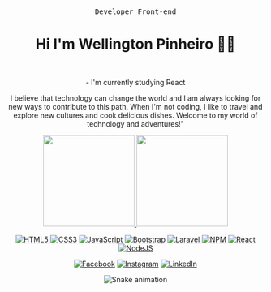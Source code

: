 <div align="center">
  <kbd>Developer Front-end</kbd>
  
  <h1>Hi I'm Wellington Pinheiro 👨‍💻</h1><br>
  <p>- I'm currently studying React</p>
 
  <p> I believe that technology can change the world and I am always looking for new ways to contribute to this path. When I'm not coding, I like to travel and explore new cultures and cook delicious dishes. Welcome to my world of technology and adventures!" </p>
  
  </div>

<div align="center">
  <a href="https://github.com/well97dev">
 
  <img height="180em" src="https://github-readme-stats.vercel.app/api/top-langs/?username=well97dev&layout=compact&langs_count=7&theme=radical)](https://github.com/anuraghazra/github-readme-stats)"/>
     
  <img height= "180em" src="https://github-readme-stats.vercel.app/api?username=Julianadev&hide=html&layout=compac&theme=radical)](https://github.com/anuraghazra/github-readme-stats)"/>
  

![HTML5](https://img.shields.io/badge/html5-%23E34F26.svg?style=for-the-badge&logo=html5&logoColor=white) 
![CSS3](https://img.shields.io/badge/css3-%231572B6.svg?style=for-the-badge&logo=css3&logoColor=white) 
![JavaScript](https://img.shields.io/badge/javascript-%23323330.svg?style=for-the-badge&logo=javascript&logoColor=%23F7DF1E) 
![Bootstrap](https://img.shields.io/badge/bootstrap-%23563D7C.svg?style=for-the-badge&logo=bootstrap&logoColor=white) 
![Laravel](https://img.shields.io/badge/laravel-%23FF2D20.svg?style=for-the-badge&logo=laravel&logoColor=white) 
![NPM](https://img.shields.io/badge/NPM-%23000000.svg?style=for-the-badge&logo=npm&logoColor=white) 
![React](https://img.shields.io/badge/react-%2320232a.svg?style=for-the-badge&logo=react&logoColor=%2361DAFB)
![NodeJS](https://img.shields.io/badge/node.js-6DA55F?style=for-the-badge&logo=node.js&logoColor=white)



[![Facebook](https://img.shields.io/badge/Facebook-%231877F2.svg?logo=Facebook&logoColor=white)](https://www.facebook.com/well97dev/) [![Instagram](https://img.shields.io/badge/Instagram-%23E4405F.svg?logo=Instagram&logoColor=white)](https://instagram.com/well97dev) [![LinkedIn](https://img.shields.io/badge/LinkedIn-%230077B5.svg?logo=linkedin&logoColor=white)](https://www.linkedin.com/in/wellington-pinheiro-da-silva/) 


 ![Snake animation](https://github.com/well97dev/well97dev/blob/output/github-contribution-grid-snake.svg)
 
 

